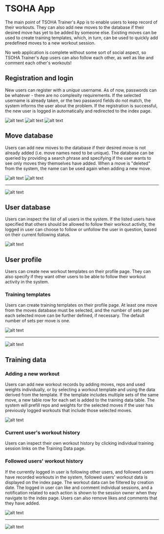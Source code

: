 # TSOHA App

The main point of TSOHA Trainer's App is to enable users to keep record of their workouts. They can also add new moves to the database if their desired move has yet to be added by someone else. Existing moves can be used to create training templates, which, in turn, can be used to quickly add predefined moves to a new workout session.

No web application is complete without some sort of social aspect, so TSOHA Trainer's App users can also follow each other, as well as like and comment each other's workouts!

## Registration and login
New users can register with a _unique_ username. As of now, passwords can be whatever - there are no complexity requirements. If the selected username is already taken, or the two password fields do not match, the system informs the user about the problem. If the registration is successful, the new user is logged in automatically and redirected to the index page.

![alt text](https://github.com/ylireetta/tsoha-harkka/blob/693c8d6d84d331965a57c9d21f81a3289d3e8d05/documentation/usernametaken.png "Username taken")
![alt text](https://github.com/ylireetta/tsoha-harkka/blob/693c8d6d84d331965a57c9d21f81a3289d3e8d05/documentation/passworderror.png "Password fields mismatch")
![alt text](https://github.com/ylireetta/tsoha-harkka/blob/693c8d6d84d331965a57c9d21f81a3289d3e8d05/documentation/registrationsuccess.png "Registered successfully")


## Move database
Users can add new moves to the database if their desired move is not already added (i.e. move names need to be unique). The database can be queried by providing a search phrase and specifying if the user wants to see only moves they themselves have added. When a move is "deleted" from the system, the name can be used again when adding a new move.

![alt text](https://github.com/ylireetta/tsoha-harkka/blob/7fa2aa56bd6716d9639f194cc7f1a9fa780aba8f/documentation/movenametaken.png "Move name already taken")
![alt text](https://github.com/ylireetta/tsoha-harkka/blob/7fa2aa56bd6716d9639f194cc7f1a9fa780aba8f/documentation/newmoveadded.png "New move added")
<hr>

![alt text](https://github.com/ylireetta/tsoha-harkka/blob/7fa2aa56bd6716d9639f194cc7f1a9fa780aba8f/documentation/moveslibrary.png "Moves library")


## User database
Users can inspect the list of all users in the system. If the listed users have specified that others should be allowed to follow their workout activity, the logged in user can choose to follow or unfollow the user in question, based on their current following status.

![alt text](https://github.com/ylireetta/tsoha-harkka/blob/693c8d6d84d331965a57c9d21f81a3289d3e8d05/documentation/usertable.png "User database")

## User profile
Users can create new workout templates on their profile page. They can also specify if they want other users to be able to follow their workout activity in the system.

### Training templates
Users can create training templates on their profile page. At least one move from the moves database must be selected, and the number of sets per each selected move can be further defined, if necessary. The default number of sets per move is one.

![alt text](https://github.com/ylireetta/tsoha-harkka/blob/693c8d6d84d331965a57c9d21f81a3289d3e8d05/documentation/userstemplates.png "Existing templates")
<hr>

![alt text](https://github.com/ylireetta/tsoha-harkka/blob/693c8d6d84d331965a57c9d21f81a3289d3e8d05/documentation/createnewtemplate.png "Creating a new template")

## Training data
### Adding a new workout
Users can add new workout records by adding moves, reps and used weights individually, or by selecting a workout template and using the data derived from the template. If the template includes multiple sets of the same move, a new table row for each set is added to the training data table. The system will prefill reps and weights for the selected moves if the user has previously logged workouts that include those selected moves.

![alt text](https://github.com/ylireetta/tsoha-harkka/blob/693c8d6d84d331965a57c9d21f81a3289d3e8d05/documentation/createnewsession.png "Adding a new training session")


### Current user's workout history
Users can inspect their own workout history by clicking individual training session links on the Training Data page.


### Followed users' workout history
If the currently logged in user is following other users, and followed users have recorded workouts in the system, followed users' workout data is displayed on the index page. The workout data can be filtered by creation date. The logged in user can like and comment individual sessions, and a notification related to each action is shown to the session owner when they navigate to the index page. Users can also remove likes and comments that they have added.

![alt text](https://github.com/ylireetta/tsoha-harkka/blob/693c8d6d84d331965a57c9d21f81a3289d3e8d05/documentation/filteredfollowing.png "Filtered workout sessions by followed users")
<hr>

![alt text](https://github.com/ylireetta/tsoha-harkka/blob/693c8d6d84d331965a57c9d21f81a3289d3e8d05/documentation/trainingsessioncomment.png "Individual training session page where the current user has liked and commented")
